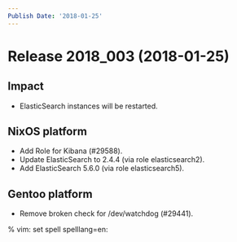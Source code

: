 ```yaml
---
Publish Date: '2018-01-25'
---
```


# Release 2018_003 (2018-01-25)

## Impact

- ElasticSearch instances will be restarted.

## NixOS platform

- Add Role for Kibana (#29588).
- Update ElasticSearch to 2.4.4 (via role elasticsearch2).
- Add ElasticSearch 5.6.0 (via role elasticsearch5).

## Gentoo platform

- Remove broken check for /dev/watchdog (#29441).

% vim: set spell spelllang=en:
